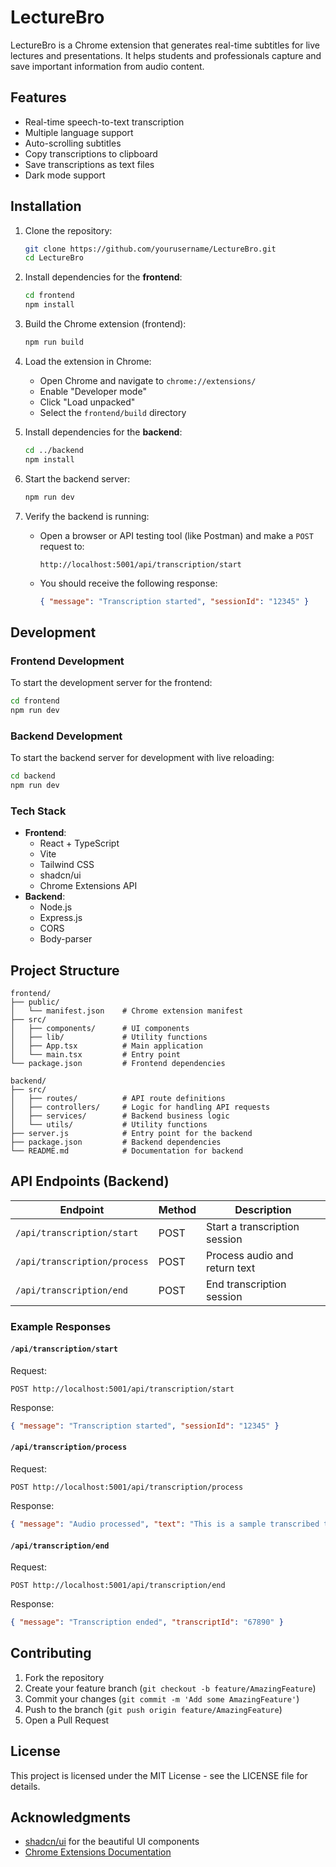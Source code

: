
# LectureBro

LectureBro is a Chrome extension that generates real-time subtitles for live lectures and presentations. It helps students and professionals capture and save important information from audio content.

## Features

- Real-time speech-to-text transcription
- Multiple language support
- Auto-scrolling subtitles
- Copy transcriptions to clipboard
- Save transcriptions as text files
- Dark mode support

## Installation

1. Clone the repository:

   ```bash
   git clone https://github.com/yourusername/LectureBro.git
   cd LectureBro
   ```

2. Install dependencies for the **frontend**:

   ```bash
   cd frontend
   npm install
   ```

3. Build the Chrome extension (frontend):

   ```bash
   npm run build
   ```

4. Load the extension in Chrome:
   - Open Chrome and navigate to `chrome://extensions/`
   - Enable "Developer mode"
   - Click "Load unpacked"
   - Select the `frontend/build` directory

5. Install dependencies for the **backend**:

   ```bash
   cd ../backend
   npm install
   ```

6. Start the backend server:

   ```bash
   npm run dev
   ```

7. Verify the backend is running:
   - Open a browser or API testing tool (like Postman) and make a `POST` request to:
     ```http
     http://localhost:5001/api/transcription/start
     ```
   - You should receive the following response:
     ```json
     { "message": "Transcription started", "sessionId": "12345" }
     ```

## Development

### Frontend Development

To start the development server for the frontend:

```bash
cd frontend
npm run dev
```

### Backend Development

To start the backend server for development with live reloading:

```bash
cd backend
npm run dev
```

### Tech Stack

- **Frontend**:
  - React + TypeScript
  - Vite
  - Tailwind CSS
  - shadcn/ui
  - Chrome Extensions API
- **Backend**:
  - Node.js
  - Express.js
  - CORS
  - Body-parser

## Project Structure

```
frontend/
├── public/
│   └── manifest.json    # Chrome extension manifest
├── src/
│   ├── components/      # UI components
│   ├── lib/             # Utility functions
│   ├── App.tsx          # Main application
│   └── main.tsx         # Entry point
└── package.json         # Frontend dependencies

backend/
├── src/
│   ├── routes/          # API route definitions
│   ├── controllers/     # Logic for handling API requests
│   ├── services/        # Backend business logic
│   └── utils/           # Utility functions
├── server.js            # Entry point for the backend
├── package.json         # Backend dependencies
└── README.md            # Documentation for backend
```

## API Endpoints (Backend)

| Endpoint                   | Method | Description                     |
|----------------------------|--------|---------------------------------|
| `/api/transcription/start` | POST   | Start a transcription session   |
| `/api/transcription/process` | POST | Process audio and return text   |
| `/api/transcription/end`   | POST   | End transcription session       |

### Example Responses

#### `/api/transcription/start`
Request:
```http
POST http://localhost:5001/api/transcription/start
```
Response:
```json
{ "message": "Transcription started", "sessionId": "12345" }
```

#### `/api/transcription/process`
Request:
```http
POST http://localhost:5001/api/transcription/process
```
Response:
```json
{ "message": "Audio processed", "text": "This is a sample transcribed text." }
```

#### `/api/transcription/end`
Request:
```http
POST http://localhost:5001/api/transcription/end
```
Response:
```json
{ "message": "Transcription ended", "transcriptId": "67890" }
```

## Contributing

1. Fork the repository
2. Create your feature branch (`git checkout -b feature/AmazingFeature`)
3. Commit your changes (`git commit -m 'Add some AmazingFeature'`)
4. Push to the branch (`git push origin feature/AmazingFeature`)
5. Open a Pull Request

## License

This project is licensed under the MIT License - see the LICENSE file for details.

## Acknowledgments

- [shadcn/ui](https://ui.shadcn.com/) for the beautiful UI components
- [Chrome Extensions Documentation](https://developer.chrome.com/docs/extensions/)
